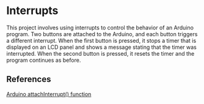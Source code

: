 # Interrupts
This project involves using interrupts to control the behavior of an Arduino program. Two buttons are attached to the Arduino, and each button triggers a different interrupt. When the first button is pressed, it stops a timer that is displayed on an LCD panel and shows a message stating that the timer was interrupted. When the second button is pressed, it resets the timer and the program continues as before.
## References
[Arduino attachInterrupt() function](https://www.arduino.cc/reference/en/language/functions/external-interrupts/attachinterrupt/)
